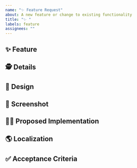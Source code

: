 ```yaml
---
name: "✨ Feature Request"
about: A new feature or change to existing functionality
title: "✨ "
labels: feature
assignees: ""
---
```


## ✨ Feature

<!-- Describe the feature that is being requested -->

## 🕵️ Details

<!-- Add any additional details that could assist with the development of the new feature. -->

## 🎨 Design

<!-- Include the author of the linked design file's name (or even better, their `@githubUsername`) for future reference. -->

<!-- Include a link to the design file (if it exists). -->

## 📸 Screenshot

<!-- Add a screenshot of the new feature (if possible). -->

## 🙋‍♀️ Proposed Implementation

<!-- (optional) Do you have a proposed implementation? -->

## 🌎 Localization

<!-- (optional) Provide any new copy along with translations available. -->

## ✅ Acceptance Criteria

<!--
Does this meet our Definition of Ready?

- Significant changes shared with stakeholders
- Acceptance criteria are clear and comprehensive
- If this updates UI:
  - Wireframes with copy and all possible states and views
  - URLs defined for new pages
  - Mobile views are provided
  - Comments/questions in Figma have been resolved
  - Updates to existing components have been made their own tickets, and are flagged as out of scope in other tickets.
  - Security is considered:
    - who is allowed to interact with the page?
    - who is allowed to take specific actions on the page?
  - Accessibility is considered, including but not limited to:
    - hidden text is defined, eg alt text, text to disambiguate links, aria text
    - keyboard navigation has been considered
    - announcing changes to page has been considered
- If this updates backend:
  - Security is considered:
    - new queries and mutations are protected by a policy check
    - changes to schema are carefully considered from a security perspective, especially new relationships between types
  - Useful tests have been considered
  - For changes to data model, datafam has been consulted and success metrics have been considered
-->

<!-- A set of assumptions which, when tested, verify that the feature was properly implemented. -->

<!--
- [ ] Criteria 1
- [ ] Criteria 2
 -->
